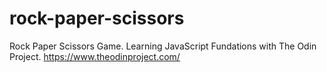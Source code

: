 # rock-paper-scissors
Rock Paper Scissors Game. Learning JavaScript Fundations with The Odin Project. https://www.theodinproject.com/
